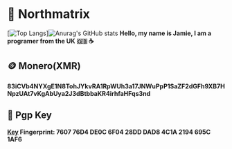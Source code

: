# 🗻 Northmatrix
[![Top Langs](https://github-readme-stats.vercel.app/api/top-langs/?username=northmatrix&theme=onedark&layout=donut)]![Anurag's GitHub stats](https://github-readme-stats.vercel.app/api?username=northmatrix&show_icons=true&theme=onedark)
**Hello, my name is Jamie, I am a programer from the UK 🇬🇧 ☕️**
## 🪙 Monero(XMR)
**83iCVb4NYXgE1N8TohJYkvRA1RpWUh3a17JNWuPpP1SaZF2dGFh9XB7HNpzUAt7vKgAbUya2J3dBtbbaKR4irhfaHFqs3nd**
## 🔐 Pgp Key
**[Key](https://raw.githubusercontent.com/northmatrix/NorthMatrix/refs/heads/main/public-key.asc) Fingerprint: 7607 76D4 DE0C 6F04 28DD DAD8 4C1A 2194 695C 1AF6**
